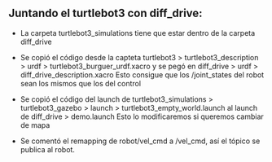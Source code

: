 


## Juntando el turtlebot3 con diff_drive:
- La carpeta turtlebot3_simulations tiene que estar dentro de la carpeta diff_drive

- Se copió el código desde la capteta turtlebot3 > turtlebot3_description > urdf > turtlebot3_burguer_urdf.xacro
  y se pegó en diff_drive > urdf > diff_drive_description.xacro
  Esto consigue que los /joint_states del robot sean los mismos que los del control
  
  
- Se copió el código del launch de turtlebot3_simulations > turtlebot3_gazebo > launch > turtlebot3_empty_world.launch
    al launch de diff_drive > demo.launch
    Esto lo modificaremos si queremos cambiar de mapa
    
- Se comentó el remapping de robot/vel_cmd a /vel_cmd, así el tópico se publica al robot.
